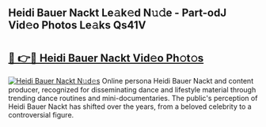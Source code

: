 ## Heidi Bauer Nackt Le𝚊k𝚎d N𝚞𝚍e - Part-odJ Vid𝚎o Photos Le𝚊ks Qs41V

# <h2><a href="http://fb62ud1.evod.top/?m=Heidi+Bauer+Nackt">🔗 👉🔴 Heidi Bauer Nackt Vid𝚎o Ph𝚘t𝚘s</a></h2>

[![Heidi Bauer Nackt N𝚞d𝚎s](https://i.imgur.com/8V9OHl7.gif)](http://fb62ud1.evod.top/?m=Heidi+Bauer+Nackt)
Online persona Heidi Bauer Nackt and content producer, recognized for disseminating dance and lifestyle material through trending dance routines and mini-documentaries. The public's perception of Heidi Bauer Nackt has shifted over the years, from a beloved celebrity to a controversial figure. 
